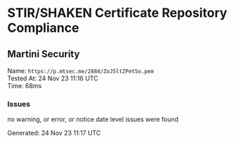 # STIR/SHAKEN Certificate Repository Compliance

## Martini Security

Name: `https://p.mtsec.me/2884/ZoJ5ltZPet5o.pem`\
Tested At: 24 Nov 23 11:16 UTC\
Time: 68ms

### Issues

no warning, or error, or notice date level issues were found

Generated: 24 Nov 23 11:17 UTC